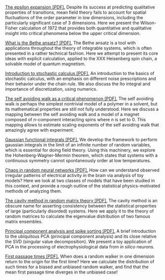 <a href="https://amahadevan99.github.io/files/epsilon_expansion.pdf"> The epsilon expansion [PDF].</a>
Despite its success at predicting qualitative properties of transitions, mean field theory fails to account for spatial fluctuations of the order parameter in low dimensions, including the particularly significant case of 3 dimensions. Here we present the Wilson-Fisher calculation of 1972 that provides both quantitative and qualitative insight into critical phenomena below the upper critical dimension.


<a href="https://amahadevan99.github.io/files/bethe_ansatz.pdf"> What is the Bethe ansatz? [PDF].</a>
The Bethe ansatz is a tool with applications throughout the theory of integrable systems, which is often presented in a rather technical fashion. Here we attempt to present its core ideas with explicit calculation, applied to the XXX Heisenberg spin chain, a solvable model of quantum magnetism.

<a href="https://amahadevan99.github.io/files/stoch_calc.pdf"> Introduction to stochastic calculus [PDF].</a>
An introduction to the basics of stochastic calculus, with an emphasis on different noise prescriptions and their behavior under the chain rule. We also discuss the Ito integral and importance of discretization, using numerics.

<a href="https://amahadevan99.github.io/files/saw_jc_notes.pdf"> The self avoiding walk as a critical phenomenon [PDF].</a>
The self avoiding walk is perhaps the simplest nontrivial model of a polymer in a solvent, but its mathematical properties are still not fully understood. Here we discuss a mapping between the self avoiding walk and a model of a magnet composed of _n_-component interacting spins where _n_ is set to 0. This mapping allows to estimate scaling exponents of the self avoiding walk that amazingly agree with experiment.

<a href="https://amahadevan99.github.io/files/gaussian_integrals.pdf"> Gaussian functional integrals [PDF].</a>
We develop the framework to perform gaussian integrals in the limit of an infinite number of random variables, which is essential for doing field theory. Using this machinery, we explore the Hohenberg-Wagner-Mermin theorem, which states that systems with a continuous symmetry cannot spontaneously order at low temperatures.

<a href="https://amahadevan99.github.io/files/neuro_jc.pdf"> Chaos in random neural networks [PDF].</a>
How can we understand observed irregular patterns of electrical activity in the brain via analysis of toy models? Here we look at two classes of models that have been studied in this context, and provide a rough outline of the statistical physics-motivated methods of analyzing them.

<a href="https://amahadevan99.github.io/files/marchenko_pastur.pdf"> The cavity method in random matrix theory [PDF].</a>
The cavity method is an obscure name for asserting consistency between the statistical properties of large (particularly disorded) systems. Here we apply it to the theory of random matrices to calculate the eigenvalue distribution of two famous matrix ensembles.

<a href="https://amahadevan99.github.io/files/pca_notes.pdf"> Principal component analysis and spike sorting [PDF].</a>
A brief introduction to the ubiquitous PCA (principal component analysis) and its close relative the SVD (singular value decomposition). We present a toy application of PCA in the processing of electrophysiological data from _in silico_ neurons.

<a href="https://amahadevan99.github.io/files/fpt_notes.pdf"> First passage times [PDF].</a>
When does a random walker in one dimension return to the origin for the first time? Here we calculate the distribution of such times for a biased and unbiased random walker, and find that the mean first passage time diverges in the unbiased case!